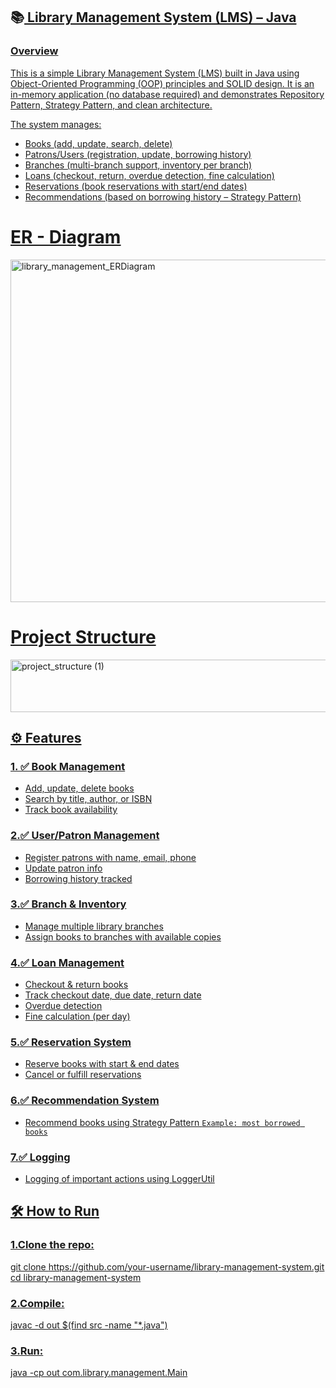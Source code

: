 ## 📚<u> Library Management System (LMS) – Java
### Overview

This is a simple Library Management System (LMS) built in Java using Object-Oriented Programming (OOP) principles and SOLID design.
It is an in-memory application (no database required) and demonstrates Repository Pattern, Strategy Pattern, and clean architecture.

The system manages:

- Books (add, update, search, delete)
- Patrons/Users (registration, update, borrowing history)
- Branches (multi-branch support, inventory per branch)
- Loans (checkout, return, overdue detection, fine calculation)
- Reservations (book reservations with start/end dates)
- Recommendations (based on borrowing history – Strategy Pattern)

# <u> ER - Diagram</u>
<img width="520" height="548" alt="library_management_ERDiagram" src="https://github.com/user-attachments/assets/cb566733-0903-4fa1-8051-9d93b2e34317" />

# Project Structure
<img width="768" height="84" alt="project_structure (1)" src="https://github.com/user-attachments/assets/0b6cd2dd-7f21-42ef-86be-b97af491118e" />


## ⚙️ Features

### 1. ✅ Book Management
- Add, update, delete books
- Search by title, author, or ISBN
- Track book availability

### 2.✅ User/Patron Management
- Register patrons with name, email, phone
- Update patron info
- Borrowing history tracked

### 3.✅ Branch & Inventory
- Manage multiple library branches
- Assign books to branches with available copies

### 4.✅ Loan Management
- Checkout & return books
- Track checkout date, due date, return date
- Overdue detection
- Fine calculation (per day)

### 5.✅ Reservation System
- Reserve books with start & end dates
- Cancel or fulfill reservations

### 6.✅ Recommendation System
- Recommend books using Strategy Pattern
  `Example: most borrowed books`

### 7.✅ Logging
- Logging of important actions using LoggerUtil

##  🛠️ How to Run
### 1.Clone the repo:
git clone https://github.com/your-username/library-management-system.git
cd library-management-system
### 2.Compile:
javac -d out $(find src -name "*.java")
### 3.Run:
java -cp out com.library.management.Main
